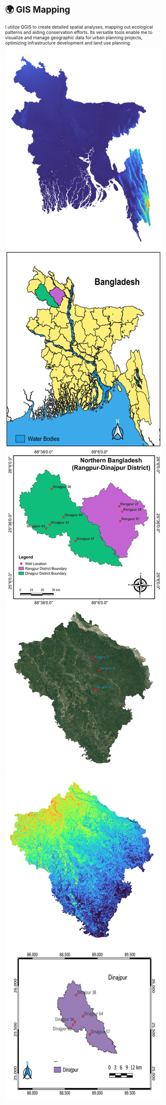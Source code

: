 # 🌍 GIS Mapping
I utilize QGIS to create detailed spatial analyses, mapping out ecological patterns and aiding conservation efforts. Its versatile tools enable me to visualize and manage geographic data for urban planning projects, optimizing infrastructure development and land use planning.

<p float="left">  
<img src="https://github.com/Abdullah-TU/GIS-Mapping/blob/main/Bangladesh_raster.png" width="600" height="640">
 <img src="https://github.com/Abdullah-TU/GIS-Mapping/blob/main/Bangladesh.png" width="600" height="630">
<img src="https://github.com/Abdullah-TU/GIS-Mapping/blob/main/Study_Area_Map(Rangpur-Dinajpur).png" width="600" height="500">
<img src="https://github.com/Abdullah-TU/GIS-Mapping/blob/main/Rangpur_Ruster_image.png" width="520" height="540">
<img src="https://github.com/Abdullah-TU/GIS-Mapping/blob/main/Rangpur_raster_final_image.png" width="520" height="540">
<img src="https://github.com/Abdullah-TU/GIS-Mapping/blob/main/Dinajpur.png" width="600" height="500">

</p>
